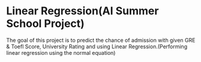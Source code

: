# Linear Regression(AI Summer School Project)
The goal of this project is to predict the chance of admission with given GRE & Toefl Score, University Rating and using Linear Regression.(Performing linear regression using the normal equation)
